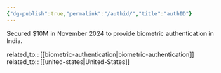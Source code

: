 ```yaml
---
{"dg-publish":true,"permalink":"/authid/","title":"authID"}
---
```



Secured $10M in November 2024 to provide biometric authentication in India.

related_to:: [[biometric-authentication\|biometric-authentication]]
related_to:: [[united-states\|United-States]]
